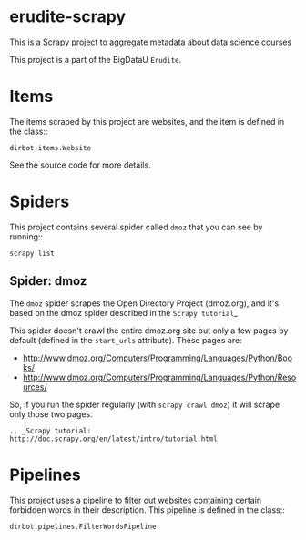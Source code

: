 # erudite-scrapy

This is a Scrapy project to aggregate metadata about data science courses

This project is a part of the BigDataU `Erudite`.

Items
=====

The items scraped by this project are websites, and the item is defined in the
class::

    dirbot.items.Website

See the source code for more details.

Spiders
=======

This project contains several spider called ``dmoz`` that you can see by running::

    scrapy list

Spider: dmoz
------------

The ``dmoz`` spider scrapes the Open Directory Project (dmoz.org), and it's
based on the dmoz spider described in the `Scrapy tutorial`_

This spider doesn't crawl the entire dmoz.org site but only a few pages by
default (defined in the ``start_urls`` attribute). These pages are:

* http://www.dmoz.org/Computers/Programming/Languages/Python/Books/
* http://www.dmoz.org/Computers/Programming/Languages/Python/Resources/

So, if you run the spider regularly (with ``scrapy crawl dmoz``) it will scrape
only those two pages.

	.. _Scrapy tutorial: http://doc.scrapy.org/en/latest/intro/tutorial.html

Pipelines
=========

This project uses a pipeline to filter out websites containing certain
forbidden words in their description. This pipeline is defined in the class::

    dirbot.pipelines.FilterWordsPipeline